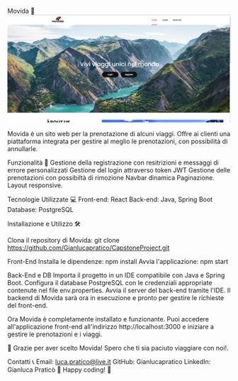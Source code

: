 Movida 🏨
![Banner di Movida](public/Capstone.png)

Movida è un sito web  per la prenotazione di alcuni viaggi. Offre ai clienti una piattaforma integrata per gestire al meglio le prenotazioni, con possibilità di annullarle.

Funzionalità 🚀
Gestione della registrazione con resitrizioni e messaggi di errore personalizzati
Gestione del login attraverso token JWT 
Gestione delle prenotazioni con possibiltà di rimozione
Navbar dinamica
Paginazione.
Layout responsive.

Tecnologie Utilizzate 💻
Front-end: React
Back-end: Java, Spring Boot
Database: PostgreSQL

Installazione e Utilizzo 🛠️

Clona il repository di Movida: git clone https://github.com/Gianlucapratico/CapstoneProject.git

Front-End
Installa le dipendenze: npm install
Avvia l'applicazione: npm start


Back-End e DB
Importa il progetto in un IDE compatibile con Java e Spring Boot.
Configura il database PostgreSQL con le credenziali appropriate contenute nel file env.properties.
Avvia il server del back-end tramite l'IDE.
Il backend di Movida sarà ora in esecuzione e pronto per gestire le richieste del front-end.

Ora Movida è completamente installato e funzionante. Puoi accedere all'applicazione front-end all'indirizzo http://localhost:3000 e iniziare a gestire le prenotazioni e i viaggi.

🚀 Grazie per aver scelto Movida! Spero che ti sia paciuto viaggiare con noi!.

Contatti 📞
Email: luca.pratico@live.it
GitHub: Gianlucapratico
LinkedIn: Gianluca Praticò
🏨 Happy coding! 🚀
